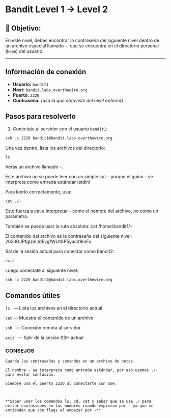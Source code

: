 # Bandit Level 1 → Level 2


## 🎯 Objetivo:
En este nivel, debes encontrar la contraseña del siguiente nivel dentro de un archivo especial llamado `-`, que se encuentra en el directorio personal (`home`) del usuario.

---
## Información de conexión

- **Usuario:** `bandit1`  
- **Host:** `bandit.labs.overthewire.org`  
- **Puerto:** `2220`  
- **Contraseña:** _(usa la que obtuviste del nivel anterior)_

## Pasos para resolverlo

1. Conéctate al servidor con el usuario `bandit1`:

```bash
ssh -p 2220 bandit1@bandit.labs.overthewire.org
 ```

 Una vez dentro, lista los archivos del directorio:
```bash
ls
```

Verás un archivo llamado -.

Este archivo no se puede leer con un simple cat - porque el guion - se interpreta como entrada estándar (stdin)

Para leerlo correctamente, usa:
```bash
cat ./-
```

Esto fuerza a cat a interpretar - como el nombre del archivo, no como un parámetro.

También se puede usar la ruta absoluta: cat /home/bandit1/-

El contenido del archivo es la contraseña del siguiente nivel: 263JGJPfgU6LtdEvgfWU1XP5yac29mFx

Sal de la sesión actual para conectar como bandit2:
```bash
exit
```

Luego conéctate al siguiente nivel:
```bash
ssh -p 2220 bandit2@bandit.labs.overthewire.org
```

## Comandos útiles

 `ls ` — Lista los archivos en el directorio actual

 `cat` — Muestra el contenido de un archivo

 `ssh ` — Conexión remota al servidor

 `exit ` — Salir de la sesión SSH actual

### CONSEJOS

    Guarda las contraseñas y comandos en un archivo de notas.

    El nombre - se interpreta como entrada estándar, por eso usamos ./- para evitar confusión.

    Siempre usa el puerto 2220 al conectarte con SSH.



    **Saber usar los comandos ls, cd, cat y saber que se usa ./ para evitar confusiones en los nombres cuando empiezan por - ya que se entienden que son flags al empezar por -**